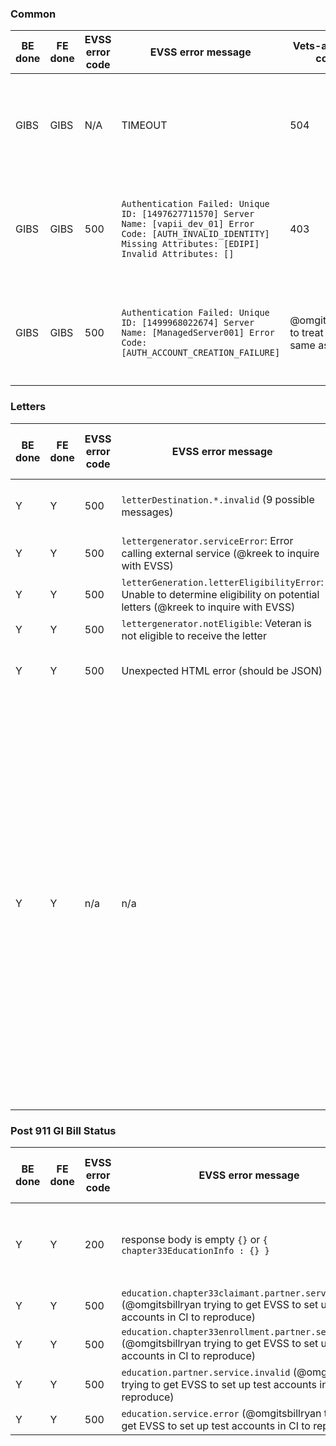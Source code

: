 ### Common
| BE done | FE done | EVSS error code | EVSS error message | Vets-api error code | Vets-api exception | Vets-api error message | UI Message | Mock (if available) |
|---|---|---|---|---|---|---|---|---|
| GIBS | GIBS | N/A | TIMEOUT | 504 | Common::Exceptions::GatewayTimeout | backend service timeout | try again later | vets.gov standard system-down message: ![System down/try later](Products/Records/VA%20Documents%20and%20Letters/screenshots/vg-system-down-try-later.png) |
| GIBS | GIBS | 500 | `Authentication Failed: Unique ID: [1497627711570] Server Name: [vapii_dev_01] Error Code: [AUTH_INVALID_IDENTITY]  Missing Attributes: [EDIPI] Invalid Attributes: []` | 403 | Common::Exceptions::Forbidden | forbidden missing correlation id  | contact help desk | vets.gov standard can't-find-records message: ![Can't find records/call help desk](Products/Records/VA%20Documents%20and%20Letters/screenshots/no-records.png) |
| GIBS | GIBS | 500 | `Authentication Failed: Unique ID: [1499968022674] Server Name: [ManagedServer001] Error Code: [AUTH_ACCOUNT_CREATION_FAILURE]` | @omgitsbillryan to treat this the same as above | Common::Exceptions::Forbidden | ??? | ??? | vets.gov standard can't-find-records message: ![Can't find records/call help desk](Products/Records/VA%20Documents%20and%20Letters/screenshots/no-records.png) |

### Letters
| BE done | FE done | EVSS error code | EVSS error message | Vets-api error code | Vets-api exception | Vets-api error message | UI Message | Mock (if available) |
|---|---|---|---|---|---|---|---|---|
| Y | Y | 500 | `letterDestination.*.invalid` (9 possible messages) | 422 | EVSS::Letters::ServiceException, key: 'letterDestination' | invalid property request is unprocessable | contact help desk | Sorry, our system is temporarily down while we fix a few things. Please try again later. |
| Y | Y | 500 | `lettergenerator.serviceError`: Error calling external service (@kreek to inquire with EVSS) | 503 | EVSS::Letters::ServiceException, key: 'serviceError' | backend service unavailable  | try again later | https://marvelapp.com/2jaea53/screen/29824104 |
| Y | Y | 500 | `letterGeneration.letterEligibilityError`: Unable to determine eligibility on potential letters (@kreek to inquire with EVSS) | 502 | EVSS::Letters::ServiceException, key: 'letterEligibilityError' | forbidden can not determine eligibility  | contact help desk | **Some letters may not be available**<br>One of our systems appears to be down. If you believe you are missing a letter or document from the list above, please try again later. |
| Y | Y | 500 | `lettergenerator.notEligible`: Veteran is not eligible to receive the letter | 502 | EVSS::Letters::ServiceException, key: 'notEligible' | forbidden not eligible | contact help desk | We believe this error will never occur because if the veteran is ineligible to receive a particular letter, it simply will not appear in the list of letters |
| Y | Y | 500 | Unexpected HTML error (should be JSON) | 502 | `<!DOCTYPE html><html><head><title>Unexpected Error</title></head><body>Unexpected Error</body></html>` | unexpected downstream error | try again later | Happened when POST from vets website include "undefined": true in POST body |
| Y | Y | n/a | n/a | n/a | n/a | after attempting to update address, and countries or states are not available | Address update unavailable | <img width="652" alt="screen shot 2017-11-02 at 2 59 18 pm" src="https://user-images.githubusercontent.com/25183456/32344821-7dea8512-bfde-11e7-9cbd-d362c4fd4f1b.png"> |

### Post 911 GI Bill Status
| BE done | FE done | EVSS error code | EVSS error message | Vets-api error code | Vets-api exception | Vets-api error message | UI Message | Mock (if available) |
|---|---|---|---|---|---|---|---|---|
| Y | Y | 200 | response body is empty `{}` or `{ chapter33EducationInfo : {} }` | 404 |  | ```{"errors"=>[{"title"=>"Record not found", "detail"=>"The record identified by abraham.lincoln@vets.gov could not be found", "code"=>"404", "status"=>"404"}]}``` | no post-9/11 gi bill benefits | https://marvelapp.com/8d6igd9/screen/30345545 |
| Y | Y | 500 | `education.chapter33claimant.partner.service.down` (@omgitsbillryan trying to get EVSS to set up test accounts in CI to reproduce) | 503 |  | backend service unavailable | try again later | vets.gov standard system-down message: ![System down/try later](Products/Records/VA%20Documents%20and%20Letters/screenshots/vg-system-down-try-later.png) |
| Y | Y | 500 | `education.chapter33enrollment.partner.service.down` (@omgitsbillryan trying to get EVSS to set up test accounts in CI to reproduce) | 503 |  | backend service unavailable | try again later | vets.gov standard system-down message: ![System down/try later](Products/Records/VA%20Documents%20and%20Letters/screenshots/vg-system-down-try-later.png) |
| Y | Y | 500 | `education.partner.service.invalid` (@omgitsbillryan trying to get EVSS to set up test accounts in CI to reproduce) | 503 |  | backend service unavailable | try again later | vets.gov standard system-down message: ![System down/try later](Products/Records/VA%20Documents%20and%20Letters/screenshots/vg-system-down-try-later.png) |
| Y | Y | 500 | `education.service.error` (@omgitsbillryan trying to get EVSS to set up test accounts in CI to reproduce) | 503 |  | backend service unavailable | try again later | vets.gov standard system-down message: ![System down/try later](Products/Records/VA%20Documents%20and%20Letters/screenshots/vg-system-down-try-later.png) |
